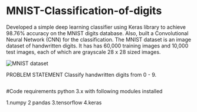 # MNIST-Classification-of-digits

Developed a simple deep learning classifier using Keras library to achieve 98.76% accuracy on the MNIST digits database. Also, built a Convolutional Neural Network (CNN) for the classification.
The MNIST dataset is an image dataset of handwritten digits. It has has 60,000 training images and 10,000 test images, each of which are grayscale 28 x 28 sized images.



<img src="https://upload.wikimedia.org/wikipedia/commons/2/27/MnistExamples.png" title="MNIST dataset" align="center"/>

PROBLEM STATEMENT
Classify handwritten digits from 0 - 9.

<img src="https://corochann.com/wp-content/uploads/2017/02/mnist_plot.png" title="" align="center"/>

#Code requirements
python 3.x with following modules installed

1.numpy
2 pandas
3.tensorflow
4.keras


